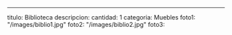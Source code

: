 ---
titulo: Biblioteca
descripcion: 
cantidad: 1
categoria: Muebles
foto1: "/images/biblio1.jpg"
foto2: "/images/biblio2.jpg"
foto3: 
